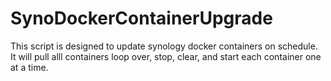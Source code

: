 # SynoDockerContainerUpgrade
This script is designed to update synology docker containers on schedule. It will pull alll containers loop over, stop, clear, and start each container one at a time.
